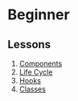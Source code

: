 # Beginner #

## Lessons

1. [Components](./1.-components/)
1. [Life Cycle](./2.-life-cycle/)
1. [Hooks](./3.-hooks/)
1. [Classes](./4.-classes/)